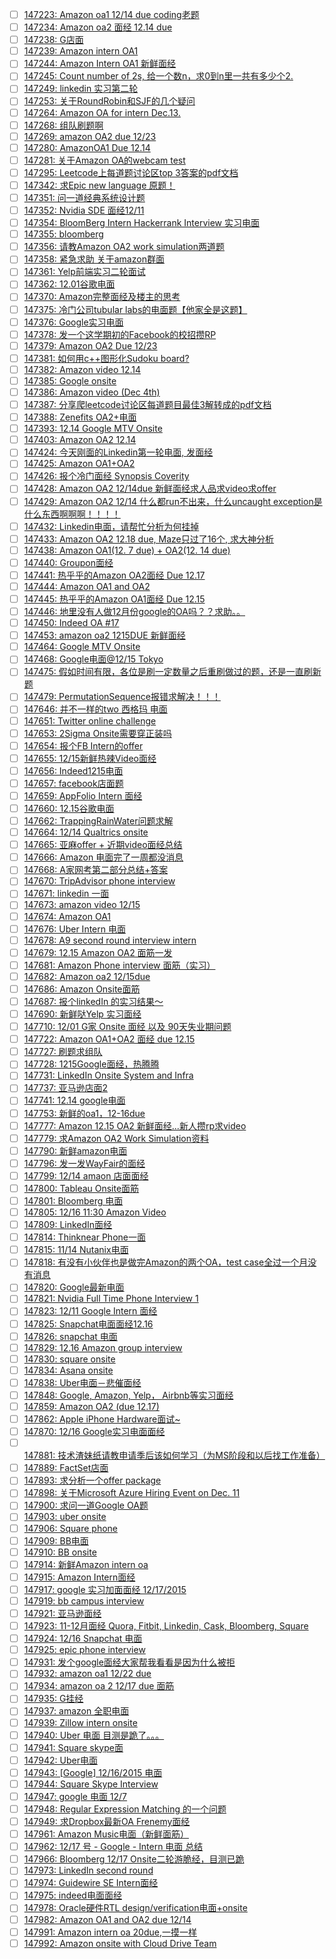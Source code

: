 - [ ] [147223: Amazon oa1 12/14 due coding老题](http://instant.1point3acres.com/thread/147223)
- [ ] [147234: Amazon oa2 面经 12.14 due](http://instant.1point3acres.com/thread/147234)
- [ ] [147238: G店面](http://instant.1point3acres.com/thread/147238)
- [ ] [147239: Amazon intern OA1](http://instant.1point3acres.com/thread/147239)
- [ ] [147244: Amazon Intern OA1 新鲜面经](http://instant.1point3acres.com/thread/147244)
- [ ] [147245: Count number of 2s, 给一个数n，求0到n里一共有多少个2.](http://instant.1point3acres.com/thread/147245)
- [ ] [147249: linkedin 实习第二轮](http://instant.1point3acres.com/thread/147249)
- [ ] [147253: 关于RoundRobin和SJF的几个疑问](http://instant.1point3acres.com/thread/147253)
- [ ] [147264: Amazon OA for intern Dec.13.](http://instant.1point3acres.com/thread/147264)
- [ ] [147268: 组队刷题啊](http://instant.1point3acres.com/thread/147268)
- [ ] [147269: amazon OA2 due 12/23](http://instant.1point3acres.com/thread/147269)
- [ ] [147280: AmazonOA1 Due 12.14](http://instant.1point3acres.com/thread/147280)
- [ ] [147281: 关于Amazon OA的webcam test](http://instant.1point3acres.com/thread/147281)
- [ ] [147295: Leetcode上每道题讨论区top 3答案的pdf文档](http://instant.1point3acres.com/thread/147295)
- [ ] [147342: 求Epic new language 原题！](http://instant.1point3acres.com/thread/147342)
- [ ] [147351: 问一道经典系统设计题](http://instant.1point3acres.com/thread/147351)
- [ ] [147352: Nvidia SDE 面经12/11](http://instant.1point3acres.com/thread/147352)
- [ ] [147354: BloomBerg Intern Hackerrank Interview 实习电面](http://instant.1point3acres.com/thread/147354)
- [ ] [147355: bloomberg](http://instant.1point3acres.com/thread/147355)
- [ ] [147356: 请教Amazon OA2 work simulation两道题](http://instant.1point3acres.com/thread/147356)
- [ ] [147358: 紧急求助 关于amazon群面](http://instant.1point3acres.com/thread/147358)
- [ ] [147361: Yelp前端实习二轮面试](http://instant.1point3acres.com/thread/147361)
- [ ] [147362: 12.01谷歌电面](http://instant.1point3acres.com/thread/147362)
- [ ] [147370: Amazon完整面经及楼主的思考](http://instant.1point3acres.com/thread/147370)
- [ ] [147375: 冷门公司tubular labs的电面题【他家全是这题】](http://instant.1point3acres.com/thread/147375)
- [ ] [147376: Google实习电面](http://instant.1point3acres.com/thread/147376)
- [ ] [147378: 发一个这学期初的Facebook的校招攒RP](http://instant.1point3acres.com/thread/147378)
- [ ] [147379: Amazon OA2 Due 12/23](http://instant.1point3acres.com/thread/147379)
- [ ] [147381: 如何用c++图形化Sudoku board?](http://instant.1point3acres.com/thread/147381)
- [ ] [147382: Amazon video 12.14](http://instant.1point3acres.com/thread/147382)
- [ ] [147385: Google onsite](http://instant.1point3acres.com/thread/147385)
- [ ] [147386: Amazon video (Dec 4th)](http://instant.1point3acres.com/thread/147386)
- [ ] [147387: 分享爬leetcode讨论区每道题目最佳3解转成的pdf文档](http://instant.1point3acres.com/thread/147387)
- [ ] [147388: Zenefits OA2+电面](http://instant.1point3acres.com/thread/147388)
- [ ] [147393: 12.14 Google MTV Onsite](http://instant.1point3acres.com/thread/147393)
- [ ] [147403: Amazon OA2 12.14](http://instant.1point3acres.com/thread/147403)
- [ ] [147424: 今天刚面的Linkedin第一轮电面, 发面经](http://instant.1point3acres.com/thread/147424)
- [ ] [147425: Amazon OA1+OA2](http://instant.1point3acres.com/thread/147425)
- [ ] [147426: 报个冷门面经 Synopsis Coverity](http://instant.1point3acres.com/thread/147426)
- [ ] [147428: Amazon OA2 12/14due 新鲜面经求人品求video求offer](http://instant.1point3acres.com/thread/147428)
- [ ] [147429: Amazon OA2 12/14 什么都run不出来，什么uncaught exception是什么东西啊啊啊！！！！](http://instant.1point3acres.com/thread/147429)
- [ ] [147432: Linkedin电面，请帮忙分析为何挂掉](http://instant.1point3acres.com/thread/147432)
- [ ] [147433: Amazon OA2 12.18 due, Maze只过了16个, 求大神分析](http://instant.1point3acres.com/thread/147433)
- [ ] [147438: Amazon OA1(12. 7 due) + OA2(12. 14 due)](http://instant.1point3acres.com/thread/147438)
- [ ] [147440: Groupon面经](http://instant.1point3acres.com/thread/147440)
- [ ] [147441: 热乎乎的Amazon OA2面经 Due 12.17](http://instant.1point3acres.com/thread/147441)
- [ ] [147444: Amazon OA1 and OA2](http://instant.1point3acres.com/thread/147444)
- [ ] [147445: 热乎乎的Amazon OA1面经 Due 12.15](http://instant.1point3acres.com/thread/147445)
- [ ] [147446: 地里没有人做12月份google的OA吗？？求助。。](http://instant.1point3acres.com/thread/147446)
- [ ] [147450: Indeed OA #17](http://instant.1point3acres.com/thread/147450)
- [ ] [147453: amazon oa2 1215DUE 新鲜面经](http://instant.1point3acres.com/thread/147453)
- [ ] [147464: Google MTV Onsite](http://instant.1point3acres.com/thread/147464)
- [ ] [147468: Google电面@12/15 Tokyo](http://instant.1point3acres.com/thread/147468)
- [ ] [147475: 假如时间有限，各位是刷一定数量之后重刷做过的题，还是一直刷新题](http://instant.1point3acres.com/thread/147475)
- [ ] [147479: PermutationSequence报错求解决！！！](http://instant.1point3acres.com/thread/147479)
- [ ] [147646: 并不一样的two 西格玛 电面](http://instant.1point3acres.com/thread/147646)
- [ ] [147651: Twitter online challenge](http://instant.1point3acres.com/thread/147651)
- [ ] [147653: 2Sigma Onsite需要穿正装吗](http://instant.1point3acres.com/thread/147653)
- [ ] [147654: 报个FB Intern的offer](http://instant.1point3acres.com/thread/147654)
- [ ] [147655: 12/15新鲜热辣Video面经](http://instant.1point3acres.com/thread/147655)
- [ ] [147656: Indeed1215电面](http://instant.1point3acres.com/thread/147656)
- [ ] [147657: facebook店面题](http://instant.1point3acres.com/thread/147657)
- [ ] [147659: AppFolio Intern 面经](http://instant.1point3acres.com/thread/147659)
- [ ] [147660: 12.15谷歌电面](http://instant.1point3acres.com/thread/147660)
- [ ] [147662: TrappingRainWater问题求解](http://instant.1point3acres.com/thread/147662)
- [ ] [147664: 12/14 Qualtrics onsite](http://instant.1point3acres.com/thread/147664)
- [ ] [147665: 亚麻offer + 近期video面经总结](http://instant.1point3acres.com/thread/147665)
- [ ] [147666: Amazon 电面完了一周都没消息](http://instant.1point3acres.com/thread/147666)
- [ ] [147668: A家网考第二部分总结+答案](http://instant.1point3acres.com/thread/147668)
- [ ] [147670: TripAdvisor phone interview](http://instant.1point3acres.com/thread/147670)
- [ ] [147671: linkedin 一面](http://instant.1point3acres.com/thread/147671)
- [ ] [147673: amazon video 12/15](http://instant.1point3acres.com/thread/147673)
- [ ] [147674: Amazon OA1](http://instant.1point3acres.com/thread/147674)
- [ ] [147676: Uber Intern 电面](http://instant.1point3acres.com/thread/147676)
- [ ] [147678: A9 second round interview intern](http://instant.1point3acres.com/thread/147678)
- [ ] [147679: 12.15 Amazon OA2 面筋一发](http://instant.1point3acres.com/thread/147679)
- [ ] [147681: Amazon Phone interview 面筋（实习）](http://instant.1point3acres.com/thread/147681)
- [ ] [147682: Amazon oa2 12/15due](http://instant.1point3acres.com/thread/147682)
- [ ] [147686: Amazon Onsite面筋](http://instant.1point3acres.com/thread/147686)
- [ ] [147687: 报个linkedIn 的实习结果～](http://instant.1point3acres.com/thread/147687)
- [ ] [147690: 新鲜哒Yelp 实习面经](http://instant.1point3acres.com/thread/147690)
- [ ] [147710: 12/01 G家 Onsite 面经 以及 90天失业期问题](http://instant.1point3acres.com/thread/147710)
- [ ] [147722: Amazon OA1+OA2 面经 due 12.15](http://instant.1point3acres.com/thread/147722)
- [ ] [147727: 刷题求组队](http://instant.1point3acres.com/thread/147727)
- [ ] [147728: 1215Google面经，热腾腾](http://instant.1point3acres.com/thread/147728)
- [ ] [147731: LinkedIn Onsite System and Infra](http://instant.1point3acres.com/thread/147731)
- [ ] [147737: 亚马逊店面2](http://instant.1point3acres.com/thread/147737)
- [ ] [147741: 12.14 google电面](http://instant.1point3acres.com/thread/147741)
- [ ] [147753: 新鲜的oa1，12-16due](http://instant.1point3acres.com/thread/147753)
- [ ] [147777: Amazon 12.15 OA2 新鲜面经...新人攒rp求video](http://instant.1point3acres.com/thread/147777)
- [ ] [147779: 求Amazon OA2 Work Simulation资料](http://instant.1point3acres.com/thread/147779)
- [ ] [147790: 新鲜amazon电面](http://instant.1point3acres.com/thread/147790)
- [ ] [147796: 发一发WayFair的面经](http://instant.1point3acres.com/thread/147796)
- [ ] [147799: 12/14 amaon 店面面经](http://instant.1point3acres.com/thread/147799)
- [ ] [147800: Tableau Onsite面筋](http://instant.1point3acres.com/thread/147800)
- [ ] [147801: Bloomberg 电面](http://instant.1point3acres.com/thread/147801)
- [ ] [147805: 12/16 11:30 Amazon Video](http://instant.1point3acres.com/thread/147805)
- [ ] [147809: LinkedIn面经](http://instant.1point3acres.com/thread/147809)
- [ ] [147814: Thinknear Phone一面](http://instant.1point3acres.com/thread/147814)
- [ ] [147815: 11/14 Nutanix电面](http://instant.1point3acres.com/thread/147815)
- [ ] [147818: 有没有小伙伴也是做完Amazon的两个OA，test case全过一个月没有消息](http://instant.1point3acres.com/thread/147818)
- [ ] [147820: Google最新电面](http://instant.1point3acres.com/thread/147820)
- [ ] [147821: Nvidia Full Time Phone Interview 1](http://instant.1point3acres.com/thread/147821)
- [ ] [147823: 12/11 Google Intern 面经](http://instant.1point3acres.com/thread/147823)
- [ ] [147825: Snapchat电面面经12.16](http://instant.1point3acres.com/thread/147825)
- [ ] [147826: snapchat 电面](http://instant.1point3acres.com/thread/147826)
- [ ] [147829: 12.16 Amazon group interview](http://instant.1point3acres.com/thread/147829)
- [ ] [147830: square onsite](http://instant.1point3acres.com/thread/147830)
- [ ] [147834: Asana onsite](http://instant.1point3acres.com/thread/147834)
- [ ] [147838: Uber电面－悲催面经](http://instant.1point3acres.com/thread/147838)
- [ ] [147848: Google, Amazon, Yelp， Airbnb等实习面经](http://instant.1point3acres.com/thread/147848)
- [ ] [147859: Amazon OA2 (due 12.17)](http://instant.1point3acres.com/thread/147859)
- [ ] [147862: Apple iPhone Hardware面试~](http://instant.1point3acres.com/thread/147862)
- [ ] [147870: 12/16 Google实习电面面经](http://instant.1point3acres.com/thread/147870)
- [ ] [147881: 技术渣妹纸请教申请季后该如何学习（为MS阶段和以后找工作准备）](http://instant.1point3acres.com/thread/147881)
- [ ] [147889: FactSet店面](http://instant.1point3acres.com/thread/147889)
- [ ] [147893: 求分析一个offer package](http://instant.1point3acres.com/thread/147893)
- [ ] [147898: 关于Microsoft Azure Hiring Event on Dec. 11](http://instant.1point3acres.com/thread/147898)
- [ ] [147900: 求问一道Google OA题](http://instant.1point3acres.com/thread/147900)
- [ ] [147903: uber onsite](http://instant.1point3acres.com/thread/147903)
- [ ] [147906: Square phone](http://instant.1point3acres.com/thread/147906)
- [ ] [147909: BB电面](http://instant.1point3acres.com/thread/147909)
- [ ] [147910: BB onsite](http://instant.1point3acres.com/thread/147910)
- [ ] [147914: 新鲜Amazon intern oa](http://instant.1point3acres.com/thread/147914)
- [ ] [147915: Amazon Intern面经](http://instant.1point3acres.com/thread/147915)
- [ ] [147917: google 实习加面面经 12/17/2015](http://instant.1point3acres.com/thread/147917)
- [ ] [147919: bb campus interview](http://instant.1point3acres.com/thread/147919)
- [ ] [147921: 亚马逊面经](http://instant.1point3acres.com/thread/147921)
- [ ] [147923: 11-12月面经 Quora, Fitbit, Linkedin, Cask, Bloomberg, Square](http://instant.1point3acres.com/thread/147923)
- [ ] [147924: 12/16 Snapchat 电面](http://instant.1point3acres.com/thread/147924)
- [ ] [147925: epic phone interview](http://instant.1point3acres.com/thread/147925)
- [ ] [147931: 发个google面经大家帮我看看是因为什么被拒](http://instant.1point3acres.com/thread/147931)
- [ ] [147932: amazon oa1 12/22 due](http://instant.1point3acres.com/thread/147932)
- [ ] [147934: amazon oa 2 12/17 due 面筋](http://instant.1point3acres.com/thread/147934)
- [ ] [147935: G挂经](http://instant.1point3acres.com/thread/147935)
- [ ] [147937: amazon 全职电面](http://instant.1point3acres.com/thread/147937)
- [ ] [147939: Zillow intern onsite](http://instant.1point3acres.com/thread/147939)
- [ ] [147940: Uber 电面 目测是跪了。。。](http://instant.1point3acres.com/thread/147940)
- [ ] [147941: Square skype面](http://instant.1point3acres.com/thread/147941)
- [ ] [147942: Uber电面](http://instant.1point3acres.com/thread/147942)
- [ ] [147943: [Google] 12/16/2015 电面](http://instant.1point3acres.com/thread/147943)
- [ ] [147944: Square Skype Interview](http://instant.1point3acres.com/thread/147944)
- [ ] [147947: google 电面 12/7](http://instant.1point3acres.com/thread/147947)
- [ ] [147948: Regular Expression Matching 的一个问题](http://instant.1point3acres.com/thread/147948)
- [ ] [147949: 求Dropbox最新OA Frenemy面经](http://instant.1point3acres.com/thread/147949)
- [ ] [147961: Amazon Music电面（新鲜面筋）](http://instant.1point3acres.com/thread/147961)
- [ ] [147962: 12/17 号 - Google - Intern 电面 总结](http://instant.1point3acres.com/thread/147962)
- [ ] [147966: Bloomberg 12/17 Onsite二轮游脆经，目测已跪](http://instant.1point3acres.com/thread/147966)
- [ ] [147973: LinkedIn second round](http://instant.1point3acres.com/thread/147973)
- [ ] [147974: Guidewire SE Intern面经](http://instant.1point3acres.com/thread/147974)
- [ ] [147975: indeed电面面经](http://instant.1point3acres.com/thread/147975)
- [ ] [147978: Oracle硬件RTL design/verification电面+onsite](http://instant.1point3acres.com/thread/147978)
- [ ] [147982: Amazon OA1 and OA2  due 12/14](http://instant.1point3acres.com/thread/147982)
- [ ] [147991: Amazon intern oa 20due,一摸一样](http://instant.1point3acres.com/thread/147991)
- [ ] [147992: Amazon onsite with Cloud Drive Team](http://instant.1point3acres.com/thread/147992)
